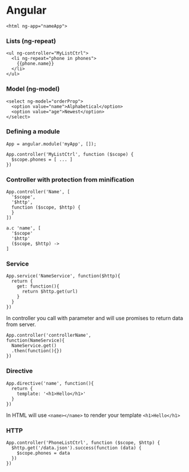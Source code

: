 # Angular

    <html ng-app="nameApp">

### Lists (ng-repeat)

    <ul ng-controller="MyListCtrl">
      <li ng-repeat="phone in phones">
        {{phone.name}}
      </li>
    </ul>

### Model (ng-model)

    <select ng-model="orderProp">
      <option value="name">Alphabetical</option>
      <option value="age">Newest</option>
    </select>

### Defining a module

    App = angular.module('myApp', []);

    App.controller('MyListCtrl', function ($scope) {
      $scope.phones = [ ... ]
    })

### Controller with protection from minification

    App.controller('Name', [
      '$scope',
      '$http',
      function ($scope, $http) {
      }
    ])

    a.c 'name', [
      '$scope'
      '$http'
      ($scope, $http) ->
    ]

### Service

    App.service('NameService', function($http){
      return {
        get: function(){
          return $http.get(url)
        }
      }
    })

In controller you call with parameter and will use promises to return data from server.

    App.controller('controllerName',
    function(NameService){
      NameService.get()
      .then(function(){})
    })

### Directive

    App.directive('name', function(){
      return {
        template: '<h1>Hello</h1>'
      }
    })

In HTML will use `<name></name>` to render your template `<h1>Hello</h1>`

### HTTP

    App.controller('PhoneListCtrl', function ($scope, $http) {
      $http.get('/data.json').success(function (data) {
        $scope.phones = data
      })
    })

